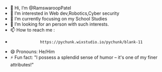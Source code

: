 - 👋 Hi, I’m @RamswaroopPatel
- 👀 I’m interested in Web dev,Robotics,Cyber security
- 🌱 I’m currently focusing on my School Studies
- 💞️ I’m looking for an person with such interests.
- 📫 How to reach me :
-                  https://pychunk.wixstudio.io/pychunk/blank-11
- 😄 Pronouns: He/Him
- ⚡ Fun fact: "I possess a splendid sense of humor – it's one of my finer attributes!"

<!---
RamswaroopPatel/RamswaroopPatel is a ✨ special ✨ repository because its `README.md` (this file) appears on your GitHub profile.
You can click the Preview link to take a look at your changes.
--->
